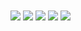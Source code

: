 
<div style="display: flex, height:180px">
<img align="center" src="http://github-profile-summary-cards.vercel.app/api/cards/profile-details?username=rkepdls&theme=nord_dark" />
<img align="center" src="http://github-profile-summary-cards.vercel.app/api/cards/repos-per-language?username=rkepdls&theme=nord_dark" />
<img align="center" src="http://github-profile-summary-cards.vercel.app/api/cards/most-commit-language?username=rkepdls&theme=nord_dark" />
<img align="center" src="http://github-profile-summary-cards.vercel.app/api/cards/stats?username=rkepdls&theme=nord_dark" />
<img align="center" src="http://github-profile-summary-cards.vercel.app/api/cards/productive-time?username=rkepdls&theme=nord_dark&utcOffset=8" />
</div>
